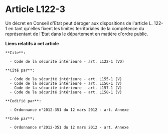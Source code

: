 # Article L122-3

Un décret en Conseil d'Etat peut déroger aux dispositions de l'article L. 122-1 en tant qu'elles fixent les limites
territoriales de la compétence du représentant de l'Etat dans le département en matière d'ordre public.

**Liens relatifs à cet article**

	**Cite**:

	  - Code de la sécurité intérieure - art. L122-1 (VD)

	**Cité par**:

	  - Code de la sécurité intérieure - art. L155-1 (V)
	  - Code de la sécurité intérieure - art. L156-1 (V)
	  - Code de la sécurité intérieure - art. L157-1 (V)
	  - Code de la sécurité intérieure - art. L158-1 (V)

	**Codifié par**:

	  - Ordonnance n°2012-351 du 12 mars 2012 - art. Annexe

	**Créé par**:

	  - Ordonnance n°2012-351 du 12 mars 2012 - art. Annexe
